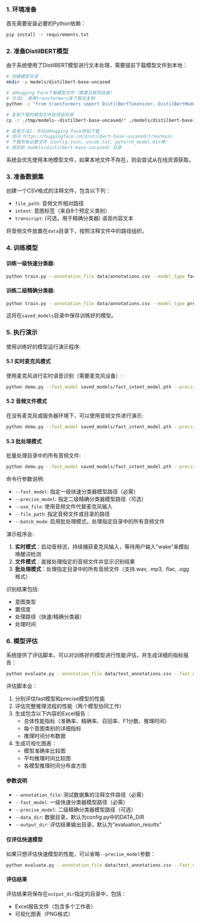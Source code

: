 ### 1. 环境准备

首先需要安装必要的Python依赖：

```bash
pip install -r requirements.txt
```

### 2. 准备DistilBERT模型

由于系统使用了DistilBERT模型进行文本处理，需要提前下载模型文件到本地：

```bash
# 创建模型目录
mkdir -p models/distilbert-base-uncased

# 从Hugging Face下载模型文件（需要互联网连接）
# 方法1：使用transformers库下载后复制
python -c "from transformers import DistilBertTokenizer, DistilBertModel; tokenizer = DistilBertTokenizer.from_pretrained('distilbert-base-uncased', cache_dir='./tmp'); model = DistilBertModel.from_pretrained('distilbert-base-uncased', cache_dir='./tmp')"

# 复制下载的模型文件到项目目录
cp -r ./tmp/models--distilbert-base-uncased/* ./models/distilbert-base-uncased/

# 或者方法2：手动从Hugging Face网站下载
# 访问 https://huggingface.co/distilbert-base-uncased/tree/main
# 下载所有必要文件（config.json, vocab.txt, pytorch_model.bin等）
# 保存到 models/distilbert-base-uncased/ 目录
```

系统会优先使用本地模型文件，如果本地文件不存在，则会尝试从在线资源获取。

### 3. 准备数据集

创建一个CSV格式的注释文件，包含以下列：
- `file_path`: 音频文件相对路径
- `intent`: 意图标签（来自8个预定义类别）
- `transcript`: (可选，用于精确分类器) 语音内容文本

将音频文件放置在`data`目录下，按照注释文件中的路径组织。

### 4. 训练模型

#### 训练一级快速分类器:

```bash
python train.py --annotation_file data/annotations.csv --model_type fast --epochs 20
```

#### 训练二级精确分类器:

```bash
python train.py --annotation_file data/annotations.csv --model_type precise --epochs 20
```

这将在`saved_models`目录中保存训练好的模型。

### 5. 执行演示

使用训练好的模型运行演示程序:

#### 5.1 实时麦克风模式

使用麦克风进行实时语音识别（需要麦克风设备）:

```bash
python demo.py --fast_model saved_models/fast_intent_model.pth --precise_model saved_models/precise_intent_model.pth
```

#### 5.2 音频文件模式

在没有麦克风或服务器环境下，可以使用音频文件进行演示:

```bash
python demo.py --fast_model saved_models/fast_intent_model.pth --precise_model saved_models/precise_intent_model.pth --use_file --file_path data/samples/take_photo.wav
```

#### 5.3 批处理模式

批量处理目录中的所有音频文件:

```bash
python demo.py --fast_model saved_models/fast_intent_model.pth --precise_model saved_models/precise_intent_model.pth --batch_mode --file_path data/samples/
```

命令行参数说明:
- `--fast_model`: 指定一级快速分类器模型路径（必需）
- `--precise_model`: 指定二级精确分类器模型路径（可选）
- `--use_file`: 使用音频文件代替麦克风输入
- `--file_path`: 指定音频文件或目录的路径
- `--batch_mode`: 启用批处理模式，处理指定目录中的所有音频文件

演示程序会:
1. **实时模式**：启动音频流，持续捕获麦克风输入，等待用户输入"wake"来模拟唤醒词检测
2. **文件模式**：直接处理指定的音频文件并显示识别结果
3. **批处理模式**：处理指定目录中的所有音频文件（支持.wav, .mp3, .flac, .ogg格式）

识别结果包括:
- 意图类型
- 置信度
- 处理路径（快速/精确分类器）
- 处理时间

### 6. 模型评估

系统提供了评估脚本，可以对训练好的模型进行性能评估，并生成详细的指标报告：

```bash
python evaluate.py --annotation_file data/test_annotations.csv --fast_model saved_models/fast_intent_model.pth --precise_model saved_models/precise_intent_model.pth
```

评估脚本会：
1. 分别评估fast模型和precise模型的性能
2. 评估完整推理流程的性能（两个模型协同工作）
3. 生成包含以下内容的Excel报告：
   - 总体性能指标（准确率、精确率、召回率、F1分数、推理时间）
   - 每个意图类别的详细指标
   - 推理时间分布数据
4. 生成可视化图表：
   - 模型准确率比较图
   - 平均推理时间比较图
   - 各模型推理时间分布直方图

#### 参数说明

- `--annotation_file`: 测试数据集的注释文件路径（必需）
- `--fast_model`: 一级快速分类器模型路径（必需）
- `--precise_model`: 二级精确分类器模型路径（可选）
- `--data_dir`: 数据目录，默认为config.py中的DATA_DIR
- `--output_dir`: 评估结果输出目录，默认为"evaluation_results"

#### 仅评估快速模型

如果只想评估快速模型的性能，可以省略`--precise_model`参数：

```bash
python evaluate.py --annotation_file data/test_annotations.csv --fast_model saved_models/fast_intent_model.pth
```

#### 评估结果

评估结果将保存在`output_dir`指定的目录中，包括：
- Excel报告文件（包含多个工作表）
- 可视化图表（PNG格式）
